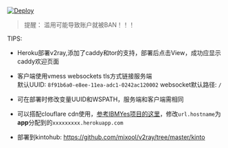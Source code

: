 [![Deploy](https://www.herokucdn.com/deploy/button.png)](https://heroku.com/deploy)  
  
> 提醒： 滥用可能导致账户就被BAN！！！  

TIPS:
* Heroku部署v2ray,添加了caddy和tor的支持，部署后点击View，成功应显示caddy欢迎页面 

* 客户端使用vmess websockets tls方式链接服务端  
    默认UUID: `8f91b6a0-e8ee-11ea-adc1-0242ac120002`  websocket默认路径: `/`  
  
* 可在部署时修改变量UUID和WSPATH，服务端和客户端需相同  
  
* 可以搭配clouflare cdn使用，[参考IBMYes项目的这里](https://github.com/CCChieh/IBMYes#cloudflare-%E9%AB%98%E9%80%9F%E8%8A%82%E7%82%B9%E4%B8%AD%E8%BD%AC)，修改`url.hostname`为**app**分配到的`xxxxxxxxx.herokuapp.com`  
  
* 部署到kintohub: https://github.com/mixool/v2ray/tree/master/kinto
